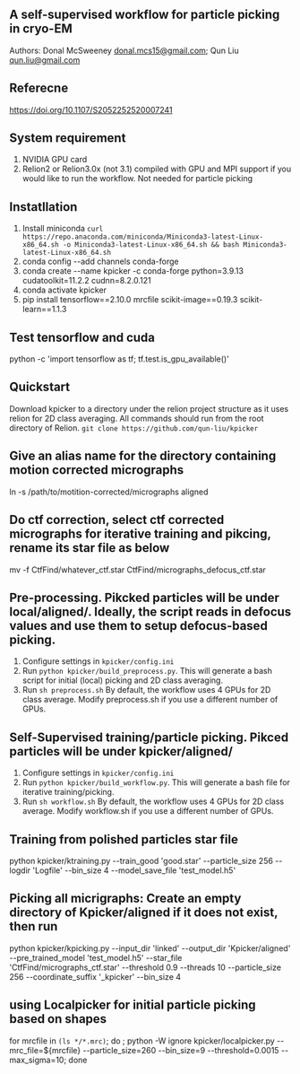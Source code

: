 ## A self-supervised workflow for particle picking in cryo-EM
Authors: Donal McSweeney donal.mcs15@gmail.com; Qun Liu qun.liu@gmail.com

## Referecne  
https://doi.org/10.1107/S2052252520007241 

## System requirement
1. NVIDIA GPU card
2. Relion2 or Relion3.0x (not 3.1) compiled with GPU and MPI support if you would like to run the workflow. Not needed for particle picking

## Instatllation
1. Install miniconda `curl https://repo.anaconda.com/miniconda/Miniconda3-latest-Linux-x86_64.sh -o Miniconda3-latest-Linux-x86_64.sh && bash Miniconda3-latest-Linux-x86_64.sh`
2. conda config --add channels conda-forge
3. conda create --name kpicker -c conda-forge python=3.9.13 cudatoolkit=11.2.2 cudnn=8.2.0.121
4. conda activate kpicker 
5. pip install tensorflow==2.10.0 mrcfile scikit-image==0.19.3 scikit-learn==1.1.3 

## Test tensorflow and cuda
python -c 'import tensorflow as tf; tf.test.is_gpu_available()'

## Quickstart
Download kpicker to a directory under the relion project structure as it uses relion for
2D class averaging. All commands should run from the root directory of Relion.
`git clone https://github.com/qun-liu/kpicker`

## Give an alias name for the directory containing motion corrected micrographs  
ln -s /path/to/motition-corrected/micrographs  aligned

## Do ctf correction, select ctf corrected micrographs for iterative training and pikcing, rename its star file as below
mv -f CtfFind/whatever_ctf.star CtfFind/micrographs_defocus_ctf.star

## Pre-processing. Pikcked particles will be under local/aligned/. Ideally, the script reads in defocus values and use them to setup defocus-based picking. 
1) Configure settings in `kpicker/config.ini`
2) Run `python kpicker/build_preprocess.py`. This will generate a bash script for initial (local) picking and 2D class averaging.
3) Run `sh preprocess.sh`
By default, the workflow uses 4 GPUs for 2D class average. Modify preprocess.sh if you use a different number of GPUs.

## Self-Supervised training/particle picking. Pikced particles will be under kpicker/aligned/
1) Configure settings in `kpicker/config.ini`
2) Run `python kpicker/build_workflow.py`. This will generate a bash file for iterative training/picking.
3) Run `sh workflow.sh`
By default, the workflow uses 4 GPUs for 2D class average. Modify workflow.sh if you use a different number of GPUs.

## Training from polished particles star file
python  kpicker/ktraining.py --train_good 'good.star' --particle_size 256   --logdir  'Logfile'   --bin_size 4 --model_save_file 'test_model.h5'


## Picking all micrigraphs: Create an empty directory of Kpicker/aligned if it does not exist, then run
python kpicker/kpicking.py  --input_dir 'linked'  --output_dir 'Kpicker/aligned'  --pre_trained_model 'test_model.h5' --star_file  'CtfFind/micrographs_ctf.star' --threshold 0.9  --threads 10  --particle_size  256 --coordinate_suffix '_kpicker' --bin_size 4


## using Localpicker for initial particle picking based on shapes
for mrcfile in `(ls */*.mrc)`; do ;
python -W ignore kpicker/localpicker.py  --mrc_file=${mrcfile} --particle_size=260 --bin_size=9  --threshold=0.0015 --max_sigma=10;
done

